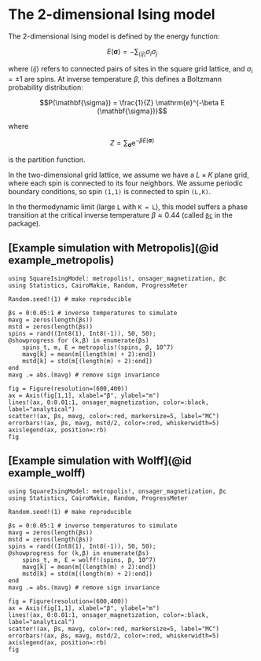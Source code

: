 
# The 2-dimensional Ising model

The 2-dimensional Ising model is defined by the energy function:

```math
E(\mathbf{\sigma}) = - \sum_{\langle i j \rangle} \sigma_i \sigma_j
```

where $\langle i j \rangle$ refers to connected pairs of sites in the square grid lattice, and $\sigma_i = \pm 1$ are spins.
At inverse temperature $\beta$, this defines a Boltzmann probability distribution:

```math
P(\mathbf{\sigma}) = \frac{1}{Z} \mathrm{e}^{-\beta E (\mathbf{\sigma})}
```

where

```math
Z = \sum_{\mathbf{\sigma}} \mathrm{e}^{-\beta E(\mathbf{\sigma})}
```

is the partition function.

In the two-dimensional grid lattice, we assume we have a $L\times K$ plane grid, where each spin is connected to its four neighbors.
We assume periodic boundary conditions, so spin `(1,1)` is connected to spin `(L,K)`.

In the thermodynamic limit (large `L` with `K = L`), this model suffers a phase transition at the critical inverse temperature $\beta \approx 0.44$ (called [`βc`](@ref) in the package).

## [Example simulation with Metropolis](@id example_metropolis)

```@example
using SquareIsingModel: metropolis!, onsager_magnetization, βc
using Statistics, CairoMakie, Random, ProgressMeter

Random.seed!(1) # make reproducible

βs = 0:0.05:1 # inverse temperatures to simulate
mavg = zeros(length(βs))
mstd = zeros(length(βs))
spins = rand((Int8(1), Int8(-1)), 50, 50);
@showprogress for (k,β) in enumerate(βs)
    spins_t, m, E = metropolis!(spins, β, 10^7)
    mavg[k] = mean(m[(length(m) ÷ 2):end])
    mstd[k] = std(m[(length(m) ÷ 2):end])
end
mavg .= abs.(mavg) # remove sign invariance

fig = Figure(resolution=(600,400))
ax = Axis(fig[1,1], xlabel="β", ylabel="m")
lines!(ax, 0:0.01:1, onsager_magnetization, color=:black, label="analytical")
scatter!(ax, βs, mavg, color=:red, markersize=5, label="MC")
errorbars!(ax, βs, mavg, mstd/2, color=:red, whiskerwidth=5)
axislegend(ax, position=:rb)
fig
```

## [Example simulation with Wolff](@id example_wolff)

```@example
using SquareIsingModel: metropolis!, onsager_magnetization, βc
using Statistics, CairoMakie, Random, ProgressMeter

Random.seed!(1) # make reproducible

βs = 0:0.05:1 # inverse temperatures to simulate
mavg = zeros(length(βs))
mstd = zeros(length(βs))
spins = rand((Int8(1), Int8(-1)), 50, 50);
@showprogress for (k,β) in enumerate(βs)
    spins_t, m, E = wolff!(spins, β, 10^7)
    mavg[k] = mean(m[(length(m) ÷ 2):end])
    mstd[k] = std(m[(length(m) ÷ 2):end])
end
mavg .= abs.(mavg) # remove sign invariance

fig = Figure(resolution=(600,400))
ax = Axis(fig[1,1], xlabel="β", ylabel="m")
lines!(ax, 0:0.01:1, onsager_magnetization, color=:black, label="analytical")
scatter!(ax, βs, mavg, color=:red, markersize=5, label="MC")
errorbars!(ax, βs, mavg, mstd/2, color=:red, whiskerwidth=5)
axislegend(ax, position=:rb)
fig
```
